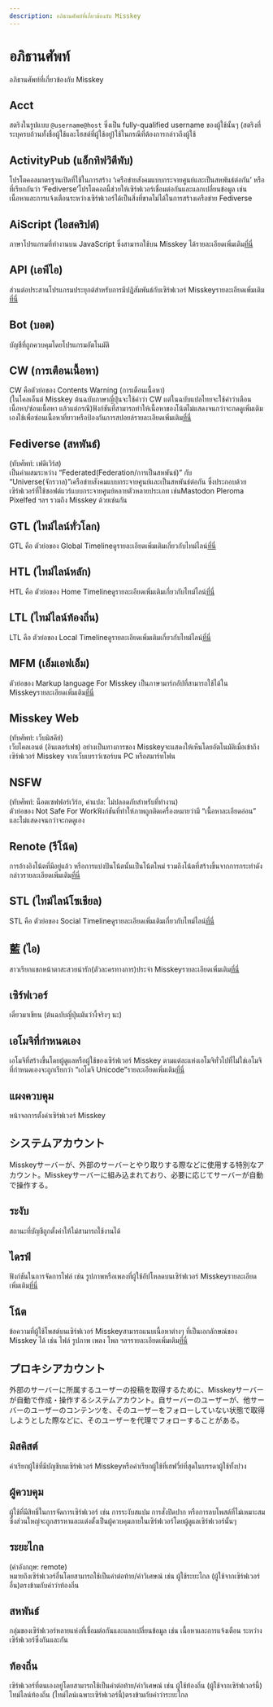 ```yaml
---
description: อภิธานศัพท์ที่เกี่ยวข้องกับ Misskey
---
```


# อภิธานศัพท์

อภิธานศัพท์ที่เกี่ยวข้องกับ Misskey

## Acct

สตริงในรูปแบบ `@username@host` ซึ่งเป็น fully-qualified username ของผู้ใช้นั้นๆ (สตริงที่ระบุครบถ้วนทั้งชื่อผู้ใช้และโฮสต์ที่ผู้ใช้อยู่)ใช้ในกรณีที่ต้องการกล่าวถึงผู้ใช้

## ActivityPub (แอ็กทิฟวิตีพับ)

โปรโตคอลมาตรฐานเปิดที่ใช้ในการสร้าง ‘เครือข่ายสังคมแบบกระจายศูนย์และเป็นสหพันธ์ต่อกัน’ หรือที่เรียกกันว่า ‘Fediverse’โปรโตคอลนี้ช่วยให้เซิร์ฟเวอร์เชื่อมต่อกันและแลกเปลี่ยนข้อมูล เช่น เนื้อหาและการแจ้งเตือนระหว่างเซิร์ฟเวอร์ได้เป็นสิ่งที่ขาดไม่ได้ในการสร้างเครือข่าย Fediverse

## AiScript (ไอสคริปต์)

ภาษาโปรแกรมที่ทำงานบน JavaScript ซึ่งสามารถใช้บน Misskey ได้รายละเอียดเพิ่มเติม[ที่นี่](https://aiscript-dev.github.io/)

## API (เอพีไอ)

ส่วนต่อประสานโปรแกรมประยุกต์สำหรับการมีปฏิสัมพันธ์กับเซิร์ฟเวอร์ Misskeyรายละเอียดเพิ่มเติม[ที่นี่](../../for-developers/api)

## Bot (บอต)

บัญชีที่ถูกควบคุมโดยโปรแกรมอัตโนมัติ

## CW (การเตือนเนื้อหา)

CW คือตัวย่อของ Contents Warning (การเตือนเนื้อหา)<br>
(ในไคลเอ็นต์ Misskey ต้นฉบับภาษาญี่ปุ่นจะใช้คำว่า CW แต่ในฉบับแปลไทยจะใช้คำว่าเตือนเนื้อหา/ซ่อนเนื้อหา แล้วแต่กรณี)ฟังก์ชันที่สามารถทำให้เนื้อหาของโน้ตไม่แสดงจนกว่าจะกดดูเพิ่มเติมเองใช้เพื่อซ่อนเนื้อหาที่ยาวหรือป้องกันการสปอยล์รายละเอียดเพิ่มเติม[ที่นี่](../features/note/#cw)

## Fediverse (สหพันธ์)

(ทับศัพท์: เฟดิเวิร์ส)<br>
เป็นคำผสมระหว่าง “Federated(Federation/การเป็นสหพันธ์)” กับ “Universe(จักรวาล)”เครือข่ายสังคมแบบกระจายศูนย์และเป็นสหพันธ์ต่อกัน ซึ่งประกอบด้วยเซิร์ฟเวอร์ที่ใช้ซอฟต์แวร์แบบกระจายศูนย์หลายตัวหลายประเภท เช่นMastodon Pleroma Pixelfed ฯลฯ รวมถึง Misskey ด้วยเช่นกัน

## GTL (ไทม์ไลน์ทั่วโลก)

GTL คือ ตัวย่อของ Global Timelineดูรายละเอียดเพิ่มเติมเกี่ยวกับไทม์ไลน์[ที่นี่](../features/timeline)

## HTL (ไทม์ไลน์หลัก)

HTL คือ ตัวย่อของ Home Timelineดูรายละเอียดเพิ่มเติมเกี่ยวกับไทม์ไลน์[ที่นี่](../features/timeline)

## LTL (ไทม์ไลน์ท้องถิ่น)

LTL คือ ตัวย่อของ Local Timelineดูรายละเอียดเพิ่มเติมเกี่ยวกับไทม์ไลน์[ที่นี่](../features/timeline)

## MFM (เอ็มเอฟเอ็ม)

ตัวย่อของ Markup language For Misskey เป็นภาษามาร์กอัปที่สามารถใช้ได้ใน Misskeyรายละเอียดเพิ่มเติม[ที่นี่](../features/mfm)

## Misskey Web

(ทับศัพท์: เว็บมิสคีย์)<br>
เว็บไคลเอนต์ (อินเตอร์เฟซ) อย่างเป็นทางการของ Misskeyจะแสดงให้เห็นโดยอัตโนมัติเมื่อเข้าถึงเซิร์ฟเวอร์ Misskey จากเว็บเบราว์เซอร์บน PC หรือสมาร์ทโฟน

## NSFW

(ทับศัพท์: น็อตเซฟฟอร์เวิร์ก, คำแปล: ไม่ปลอดภัยสำหรับที่ทำงาน)<br>
ตัวย่อของ Not Safe For Workฟังก์ชันที่ทำให้ภาพถูกติดเครื่องหมายว่ามี “เนื้อหาละเอียดอ่อน” และไม่แสดงจนกว่าจะกดดูเอง

## Renote (รีโน้ต)

การอ้างอิงโน้ตที่มีอยู่แล้ว หรือการแบ่งปันโน้ตนั้นเป็นโน้ตใหม่ รวมถึงโน้ตที่สร้างขึ้นจากการกระทำดังกล่าวรายละเอียดเพิ่มเติม[ที่นี่](../features/note/#renote)

## STL (ไทม์ไลน์โซเชียล)

STL คือ ตัวย่อของ Social Timelineดูรายละเอียดเพิ่มเติมเกี่ยวกับไทม์ไลน์[ที่นี่](../features/timeline)

## 藍 (ไอ)

สาวเรียกแขกหน้าตาสะสวยน่ารัก(ตัวละครทางการ)ประจำ Misskeyรายละเอียดเพิ่มเติม[ที่นี่](https://xn--931a.moe/)

## เซิร์ฟเวอร์

เดี๋ยวมาเขียน (ต้นฉบับญี่ปุ่นมันว่างี้จริงๆ นะ)

## เอโมจิที่กำหนดเอง

เอโมจิที่สร้างขึ้นโดยผู้ดูแลหรือผู้ใช้ของเซิร์ฟเวอร์ Misskey ตามแต่ละแห่งเอโมจิทั่วไปที่ไม่ใช่เอโมจิที่กำหนดเองจะถูกเรียกว่า “เอโมจิ Unicode”รายละเอียดเพิ่มเติม[ที่นี่](../features/custom-emoji)

## แผงควบคุม

หน้าจอการตั้งค่าเซิร์ฟเวอร์ Misskey

## システムアカウント

Misskeyサーバーが、外部のサーバーとやり取りする際などに使用する特別なアカウント。Misskeyサーバーに組み込まれており、必要に応じてサーバーが自動で操作する。

## ระงับ

สถานะที่บัญชีถูกตั้งค่าให้ไม่สามารถใช้งานได้

## ไดรฟ์

ฟังก์ชันในการจัดการไฟล์ เช่น รูปภาพหรือเพลงที่ผู้ใช้อัปโหลดบนเซิร์ฟเวอร์ Misskeyรายละเอียดเพิ่มเติม[ที่นี่](../features/drive)

## โน้ต

ข้อความที่ผู้ใช้โพสต์บนเซิร์ฟเวอร์ Misskeyสามารถแนบเนื้อหาต่างๆ ที่เป็นเอกลักษณ์ของ Misskey ได้ เช่น ไฟล์ รูปภาพ เพลง โพล ฯลฯรายละเอียดเพิ่มเติม[ที่นี่](../features/note)

## プロキシアカウント

外部のサーバーに所属するユーザーの投稿を取得するために、Misskeyサーバーが自動で作成・操作するシステムアカウント。自サーバーのユーザーが、他サーバーのユーザーのコンテンツを、そのユーザーをフォローしていない状態で取得しようとした際などに、そのユーザーを代理でフォローすることがある。

## มิสคิสต์

คำเรียกผู้ใช้ที่มีบัญชีบนเซิร์ฟเวอร์ Misskeyหรือคำเรียกผู้ใช้ที่เฮฟวี่ย์ที่สุดในบรรดาผู้ใช้ทั้งปวง

## ผู้ควบคุม

ผู้ใช้ที่มีสิทธิ์ในการจัดการเซิร์ฟเวอร์ เช่น การระงับสแปม การสั่งปิดปาก หรือการลบโพสต์ที่ไม่เหมาะสมซึ่งส่วนใหญ่จะถูกสรรหาและแต่งตั้งเป็นผู้ควบคุมภายในเซิร์ฟเวอร์โดยผู้ดูแลเซิร์ฟเวอร์นั้นๆ

## ระยะไกล

(คำอังกฤษ: remote)<br> หมายถึงเซิร์ฟเวอร์อื่นโดยสามารถใช้เป็นคำต่อท้าย/คําวิเศษณ์ เช่น ผู้ใช้ระยะไกล (ผู้ใช้จากเซิร์ฟเวอร์อื่น)ตรงข้ามกับคำว่าท้องถิ่น

## สหพันธ์

กลุ่มของเซิร์ฟเวอร์หลายแห่งที่เชื่อมต่อกันและแลกเปลี่ยนข้อมูล เช่น เนื้อหาและการแจ้งเตือน ระหว่างเซิร์ฟเวอร์ซึ่งกันและกัน

## ท้องถิ่น

เซิร์ฟเวอร์ที่ตนเองอยู่โดยสามารถใช้เป็นคำต่อท้าย/คําวิเศษณ์ เช่น ผู้ใช้ท้องถิ่น (ผู้ใช้จากเซิร์ฟเวอร์นี้) ไทม์ไลน์ท้องถิ่น (ไทม์ไลน์เฉพาะเซิร์ฟเวอร์นี้)ตรงข้ามกับคำว่าระยะไกล
